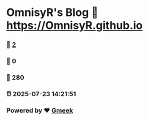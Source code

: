 # OmnisyR's Blog :link: https://OmnisyR.github.io 
### :page_facing_up: [2](https://OmnisyR.github.io/tag.html) 
### :speech_balloon: 0 
### :hibiscus: 280 
### :alarm_clock: 2025-07-23 14:21:51 
### Powered by :heart: [Gmeek](https://github.com/Meekdai/Gmeek)
